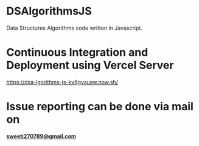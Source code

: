 # DSAlgorithmsJS

Data Structures Algorithms code written in Javascript.

# Continuous Integration and Deployment using Vercel Server

https://dsa-lgorithms-js-kv6gvsuaw.now.sh/

# Issue reporting can be done via mail on

<b>sweeti270789@gmail.com</b>
